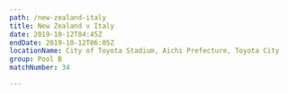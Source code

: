 ```yaml
---
path: /new-zealand-italy
title: New Zealand v Italy
date: 2019-10-12T04:45Z
endDate: 2019-10-12T06:05Z
locationName: City of Toyota Stadium, Aichi Prefecture, Toyota City
group: Pool B
matchNumber: 34

---
```


